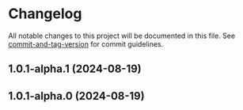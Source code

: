 # Changelog

All notable changes to this project will be documented in this file. See [commit-and-tag-version](https://github.com/absolute-version/commit-and-tag-version) for commit guidelines.

## 1.0.1-alpha.1 (2024-08-19)

## 1.0.1-alpha.0 (2024-08-19)
